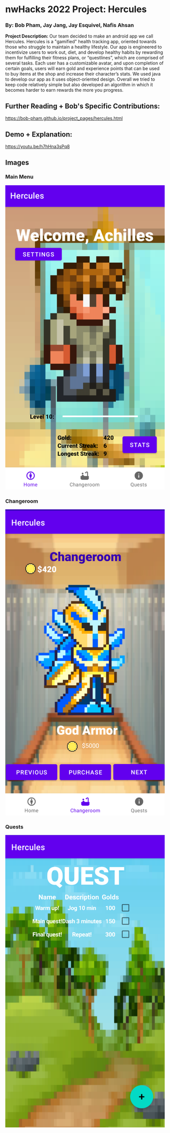 # nwHacks 2022 Project: Hercules

### By: Bob Pham, Jay Jang, Jay Esquivel, Nafis Ahsan

**Project Description:**
Our team decided to make an android app we call Hercules. Hercules is a "gamified" health tracking 
app, oriented towards those who struggle to maintain a healthy lifestyle. Our app is engineered to
incentivize users to work out, diet, and develop healthy habits by rewarding them for fulfilling 
their fitness plans, or “questlines”, which are comprised of several tasks. Each user has a 
customizable avatar, and upon completion of certain goals, users will earn gold and experience
points that can be used to buy items at the shop and increase their character’s stats. We used java
to develop our app as it uses object-oriented design. Overall we tried to keep code relatively
simple but also developed an algorithm in which it becomes harder to earn rewards the more you 
progress.

## Further Reading + Bob's Specific Contributions:

https://bob-pham.github.io/project_pages/hercules.html

## Demo + Explanation:

https://youtu.be/h7hHna3sPq8

## Images

### Main Menu

![Main Menu](app/src/main/res/drawable-v24/home.png)

### Changeroom

![Changeroom](app/src/main/res/drawable-v24/changeroomscreenshot.png)

### Quests
![Quests](app/src/main/res/drawable-v24/questpage.png)
